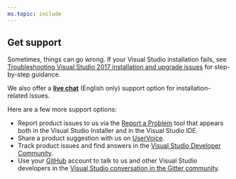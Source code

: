 ```yaml
---
ms.topic: include
---
```

## Get support

Sometimes, things can go wrong. If your Visual Studio installation fails, see [Troubleshooting Visual Studio 2017 installation and upgrade issues](../troubleshooting-installation-issues.md) for step-by-step guidance.

We also offer a [**live chat**](https://visualstudio.microsoft.com/vs/support/#talktous) (English only) support option  for installation-related issues.

Here are a few more support options:

* Report product issues to us via the [Report a Problem](../../ide/how-to-report-a-problem-with-visual-studio-2017.md) tool that appears both in the Visual Studio Installer and in the Visual Studio IDE.
* Share a product suggestion with us on [UserVoice](https://visualstudio.uservoice.com/forums/121579).
* Track product issues and find answers in the [Visual Studio Developer Community](https://developercommunity.visualstudio.com/).
* Use your [GitHub](https://github.com/) account to talk to us and other Visual Studio developers in the [Visual Studio conversation in the Gitter community](https://gitter.im/Microsoft/VisualStudio). 
